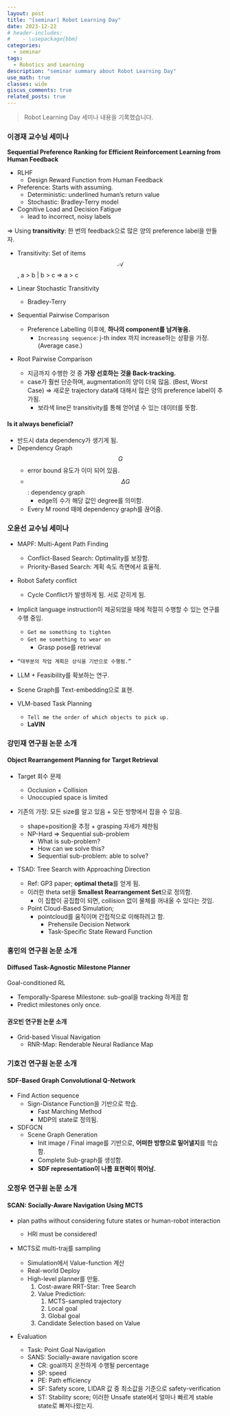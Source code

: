 ```yaml
---
layout: post
title: "[seminar] Robot Learning Day"
date: 2023-12-22
# header-includes:
#    - \usepackage{bbm}
categories:
  - seminar
tags:
  - Robotics and Learning
description: "seminar summary about Robot Learning Day"
use_math: true
classes: wide
giscus_comments: true
related_posts: true
---
```


> Robot Learning Day 세미나 내용을 기록했습니다.

### 이경재 교수님 세미나

**Sequential Preference Ranking for Efficient Reinforcement Learning from Human Feedback**

- RLHF
    - Design Reward Function from Human Feedback
- Preference: Starts with assuming.
    - Deterministic: underlined human’s return value
    - Stochastic: Bradley-Terry model
- Cognitive Load and Decision Fatigue
    - lead to incorrect, noisy labels

⇒ Using **transitivity**: 한 번의 feedback으로 많은 양의 preference label을 만들자.

- Transitivity: Set of items $$\mathcal{A}$$, a > b | b > c ⇒ a > c
- Linear Stochastic Transitivity
    - Bradley-Terry

- Sequential Pairwise Comparison
    - Preference Labelling 이후에, **하나의 component를 남겨놓음.**
        - `Increasing sequence`: j-th index 까지 increase하는 상황을 가정. (Average case.)
- Root Pairwise Comparison
    - 지금까지 수행한 것 중 **가장 선호하는 것을 Back-tracking.**
    - case가 훨씬 단순하며, augmentation의 양이 더욱 많음. (Best, Worst Case)
    ⇒ 새로운 trajectory data에 대해서 많은 양의 preference label이 추가됨.
      * 보라색 line은 transitivity를 통해 얻어낼 수 있는 데이터를 뜻함.

#### Is it always beneficial?

- 반드시 data dependency가 생기게 됨.
- Dependency Graph $$G$$
    - error bound 유도가 이미 되어 있음.
    - $$\Delta G$$: dependency graph
        - edge의 수가 해당 값인 degree를 의미함.
    - Every M roond 때에 dependency graph를 끊어줌.

### 오윤선 교수님 세미나

- MAPF: Multi-Agent Path Finding
    - Conflict-Based Search: Optimality를 보장함.
    - Priority-Based Search: 계획 속도 측면에서 효율적.

- Robot Safety conflict
    - Cycle Conflict가 발생하게 됨. 서로 갇히게 됨.

- Implicit language instruction이 제공되었을 때에 적절히 수행할 수 있는 연구를 수행 중임.
    - `Get me something to tighten`
    - `Get me something to wear on`
        - Grasp pose를 retrieval

- `“대부분의 작업 계획은 상식을 기반으로 수행됨.”`
- LLM + Feasibility를 확보하는 연구.
- Scene Graph를 Text-embedding으로 표현.
- VLM-based Task Planning
    - `Tell me the order of which objects to pick up.`
    - **LaVIN**

### 강민재 연구원 논문 소개

#### Object Rearrangement Planning for Target Retrieval

- Target 회수 문제
    - Occlusion + Collision
    - Unoccupied space is limited

- 기존의 가정: 모든 size를 알고 있음 + 모든 방향에서 잡을 수 있음.
    - shape+position을 추정 + grasping 자세가 제한됨
    - NP-Hard ⇒ Sequential sub-problem
        - What is sub-problem?
        - How can we solve this?
        - Sequential sub-problem: able to solve?

- TSAD: Tree Search with Approaching Direction
    - Ref: GP3 paper; **optimal theta**를 얻게 됨.
    - 이러한 theta set을 **Smallest Rearrangement Set**으로 정의함.
        - 이 집합이 공집합이 되면, collision 없이 물체를 꺼내올 수 있다는 것임.
    - Point Cloud-Based Simulation;
        - pointcloud를 움직이며 간접적으로 이해하려고 함.
            - Prehensile Decision Network
            - Task-Specific State Reward Function
            

### 홍민의 연구원 논문 소개

#### Diffused Task-Agnostic Milestone Planner

Goal-conditioned RL

- Temporally-Sparese Milestone: sub-goal을 tracking 하게끔 함
- Predict milestones only once.

#### 권오빈 연구원 논문 소개

- Grid-based Visual Navigation
    - RNR-Map: Renderable Neural Radiance Map
    

### 기호건 연구원 논문 소개

#### SDF-Based Graph Convolutional Q-Network

- Find Action sequence
    - Sign-Distance Function을 기반으로 학습.
        - Fast Marching Method
        - MDP의 state로 정의됨.
- SDFGCN
    - Scene Graph Generation
        - Init image / Final image를 기반으로, **어떠한 방향으로 밀어낼지**를 학습함.
        - Complete Sub-graph를 생성함.
        - **SDF representation이 나름 표현력이 뛰어남.**

### 오정우 연구원 논문 소개

#### SCAN: Socially-Aware Navigation Using MCTS

- plan paths without considering future states or human-robot interaction
    - HRI must be considered!

- MCTS로 multi-traj를 sampling
    - Simulation에서 Value-function 계산
    - Real-world Deploy
    - High-level planner를 만듦.
        1. Cost-aware RRT-Star: Tree Search
        2. Value Prediction:
            1. MCTS-sampled trajectory
            2. Local goal
            3. Global goal
        3. Candidate Selection based on Value

- Evaluation
    - Task: Point Goal Navigation
    - SANS: Socially-aware navigation score
        - CR: goal까지 온전하게 수행될 percentage
        - SP: speed
        - PE: Path efficiency
        - SF: Safety score, LIDAR 값 중 최소값을 기준으로 safety-verification
        - ST: Stability score; 이러한 Unsafe state에서 얼마나 빠르게 stable state로 빠져나왔는지.